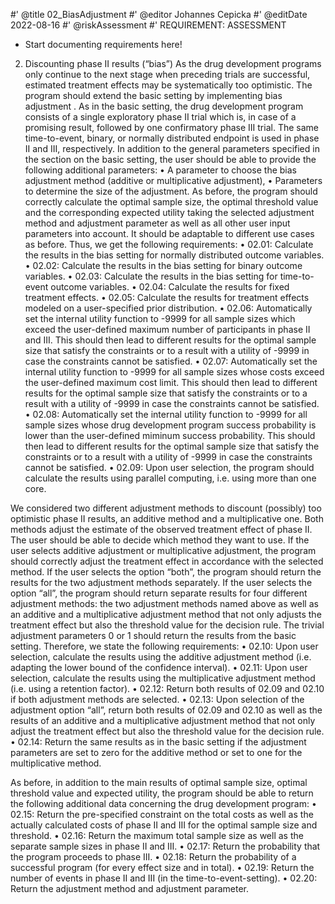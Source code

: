 #' @title 02_BiasAdjustment
#' @editor Johannes Cepicka
#' @editDate 2022-08-16
#' @riskAssessment
#' REQUIREMENT: ASSESSMENT

+ Start documenting requirements here!

02. Discounting phase II results (“bias”)
As the drug development programs only continue to the next stage when preceding trials are successful, estimated treatment effects may be systematically too optimistic. The program should extend the basic setting by implementing bias adjustment . As in the basic setting, the drug development program consists of a single exploratory phase II trial which is, in case of a promising result, followed by one confirmatory phase III trial. The same time-to-event, binary, or normally distributed endpoint is used in phase II and III, respectively. In addition to the general parameters specified in the section on the basic setting, the user should be able to provide the following additional parameters:
•	A parameter to choose the bias adjustment method (additive or multiplicative adjustment),
•	Parameters to determine the size of the adjustment.
As before, the program should correctly calculate the optimal sample size, the optimal threshold value and the corresponding expected utility taking the selected adjustment method and adjustment parameter as well as all other user input parameters into account. It should be adaptable to different use cases as before. Thus, we get the following requirements:
•	02.01: Calculate the results in the bias setting for normally distributed outcome variables.
•	02.02: Calculate the results in the bias setting for binary outcome variables.
•	02.03: Calculate the results in the bias setting for time-to-event outcome variables.
•	02.04: Calculate the results for fixed treatment effects.
•	02.05: Calculate the results for treatment effects modeled on a user-specified prior distribution.
•	02.06:  Automatically set the internal utility function to -9999 for all sample sizes which exceed the user-defined maximum number of participants in phase II and III. This should then lead to different results for the optimal sample size that satisfy the constraints or to a result with a utility of -9999 in case the constraints cannot be satisfied.
•	02.07: Automatically set the internal utility function to -9999 for all sample sizes whose costs exceed the user-defined maximum cost limit. This should then lead to different results for the optimal sample size that satisfy the constraints or to a result with a utility of -9999 in case the constraints cannot be satisfied.
•	02.08: Automatically set the internal utility function to -9999 for all sample sizes whose drug development program success probability is lower than the user-defined miminum success probability. This should then lead to different results for the optimal sample size that satisfy the constraints or to a result with a utility of -9999 in case the constraints cannot be satisfied.
•	02.09: Upon user selection, the program should calculate the results using parallel computing, i.e. using more than one core.

We considered two different adjustment methods to discount (possibly) too optimistic phase II results, an additive method and a multiplicative one. Both methods adjust the estimate of the observed treatment effect of phase II. The user should be able to decide which method they want to use. If the user selects additive adjustment or multiplicative adjustment, the program should correctly adjust the treatment effect in accordance with the selected method. If the user selects the option “both”, the program should return the results for the two adjustment methods separately. If the user selects the option “all”, the program should return separate results for four different adjustment methods: the two adjustment methods named above as well as an additive and a multiplicative adjustment method that not only adjusts the treatment effect but also the threshold value for the decision rule. The trivial adjustment parameters 0 or 1 should return the results from the basic setting. Therefore, we state the following requirements:
•	02.10: Upon user selection, calculate the results using the additive adjustment method (i.e. adapting the lower bound of the confidence interval).
•	02.11: Upon user selection, calculate the results using the multiplicative adjustment method (i.e. using a retention factor).
•	02.12: Return both results of 02.09 and 02.10 if both adjustment methods are selected.
•	02.13: Upon selection of the adjustment option “all”, return both results of 02.09 and 02.10 as well as the results of an additive and a multiplicative adjustment method that not only adjust the treatment effect but also the threshold value for the decision rule.
•	02.14: Return the same results as in the basic setting if the adjustment parameters are set to zero for the additive method or set to one for the multiplicative method.

As before, in addition to the main results of optimal sample size, optimal threshold value and expected utility, the program should be able to return the following additional data concerning the drug development program:
•	02.15: Return the pre-specified constraint on the total costs as well as the actually calculated costs of phase II and III for the optimal sample size and threshold.
•	02.16: Return the maximum total sample size as well as the separate sample sizes in phase II and III.
•	02.17: Return the probability that the program proceeds to phase III.
•	02.18: Return the probability of a successful program (for every effect size and in total).
•	02.19: Return the number of events in phase II and III (in the time-to-event-setting).
•	02.20: Return the adjustment method and adjustment parameter.
